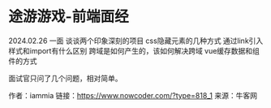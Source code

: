 # 途游游戏-前端面经

2024.02.26 一面
谈谈两个印象深刻的项目
css隐藏元素的几种方式
通过link引入样式和import有什么区别
跨域是如何产生的，该如何解决跨域
vue缓存数据和组件的方式

面试官只问了几个问题，相对简单。



作者：iammia
链接：https://www.nowcoder.com/?type=818_1
来源：牛客网